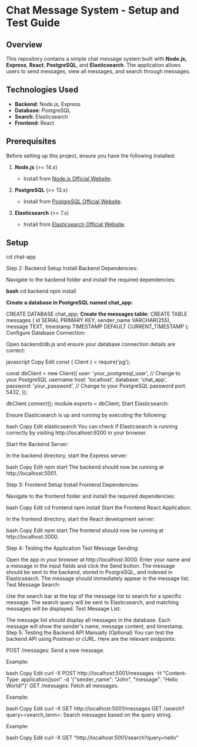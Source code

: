 # Chat Message System - Setup and Test Guide

## **Overview**

This repository contains a simple chat message system built with **Node.js, Express**, **React**, **PostgreSQL**, and **Elasticsearch**. The application allows users to send messages, view all messages, and search through messages.

## **Technologies Used**
- **Backend**: Node.js, Express
- **Database**: PostgreSQL
- **Search**: Elasticsearch
- **Frontend**: React

## **Prerequisites**

Before setting up this project, ensure you have the following installed:

1. **Node.js** (>= 14.x)
   - Install from [Node.js Official Website](https://nodejs.org/).
   
2. **PostgreSQL** (>= 13.x)
   - Install from [PostgreSQL Official Website](https://www.postgresql.org/download/).

3. **Elasticsearch** (>= 7.x)
   - Install from [Elasticsearch Official Website](https://www.elastic.co/downloads/elasticsearch).

## **Setup**

cd chat-app


Step 2: Backend Setup
Install Backend Dependencies:

Navigate to the backend folder and install the required dependencies:

**bash**
cd backend
npm install


**Create a database in PostgreSQL named chat_app:**

CREATE DATABASE chat_app;
**Create the messages table:**
CREATE TABLE messages (
  id SERIAL PRIMARY KEY,
  sender_name VARCHAR(255),
  message TEXT,
  timestamp TIMESTAMP DEFAULT CURRENT_TIMESTAMP
);
Configure Database Connection:

Open backend/db.js and ensure your database connection details are correct:

javascript
Copy
Edit
const { Client } = require('pg');

const dbClient = new Client({
  user: 'your_postgresql_user',      // Change to your PostgreSQL username
  host: 'localhost',
  database: 'chat_app',
  password: 'your_password',        // Change to your PostgreSQL password
  port: 5432,
});

dbClient.connect();
module.exports = dbClient;
Start Elasticsearch:

Ensure Elasticsearch is up and running by executing the following:

bash
Copy
Edit
elasticsearch
You can check if Elasticsearch is running correctly by visiting http://localhost:9200 in your browser.

Start the Backend Server:

In the backend directory, start the Express server:

bash
Copy
Edit
npm start
The backend should now be running at http://localhost:5001.

Step 3: Frontend Setup
Install Frontend Dependencies:

Navigate to the frontend folder and install the required dependencies:

bash
Copy
Edit
cd frontend
npm install
Start the Frontend React Application:

In the frontend directory, start the React development server:

bash
Copy
Edit
npm start
The frontend should now be running at http://localhost:3000.

Step 4: Testing the Application
Test Message Sending:

Open the app in your browser at http://localhost:3000.
Enter your name and a message in the input fields and click the Send button.
The message should be sent to the backend, stored in PostgreSQL, and indexed in Elasticsearch.
The message should immediately appear in the message list.
Test Message Search:

Use the search bar at the top of the message list to search for a specific message.
The search query will be sent to Elasticsearch, and matching messages will be displayed.
Test Message List:

The message list should display all messages in the database.
Each message will show the sender's name, message content, and timestamp.
Step 5: Testing the Backend API Manually (Optional)
You can test the backend API using Postman or cURL. Here are the relevant endpoints:

POST /messages: Send a new message.

Example:

bash
Copy
Edit
curl -X POST http://localhost:5001/messages -H "Content-Type: application/json" -d '{"sender_name": "John", "message": "Hello World!"}'
GET /messages: Fetch all messages.

Example:

bash
Copy
Edit
curl -X GET http://localhost:5001/messages
GET /search?query=<search_term>: Search messages based on the query string.

Example:

bash
Copy
Edit
curl -X GET "http://localhost:5001/search?query=hello"